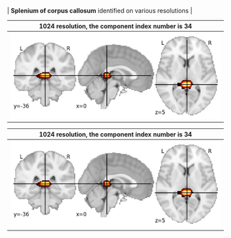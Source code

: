 


| **Splenium of corpus callosum** identified on various resolutions |

| 1024 resolution, the component index number is 34|  
|:---:|  
| ![Component 1024](../1024/final/34.jpg "From component 1024: Splenium of corpus callosum") |

| 1024 resolution, the component index number is 34|  
|:---:|  
| ![Component 1024](../1024/final/34.jpg "From component 1024: Splenium of corpus callosum") |